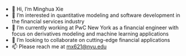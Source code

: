 - 👋 Hi, I’m Minghua Xie
- 👀 I’m interested in quantitative modeling and software development in the financial services industry
- 🌱 I’m currently working at PwC New York as a financial engineer with focus on derivatives modeling and machine learning applications
- 💞️ I’m looking to collaborate on cutting-edge financial applications
- 📫 Please reach me at mx621@nyu.edu

<!---
xiemin16/xiemin16 is a ✨ special ✨ repository because its `README.md` (this file) appears on your GitHub profile.
You can click the Preview link to take a look at your changes.
--->
